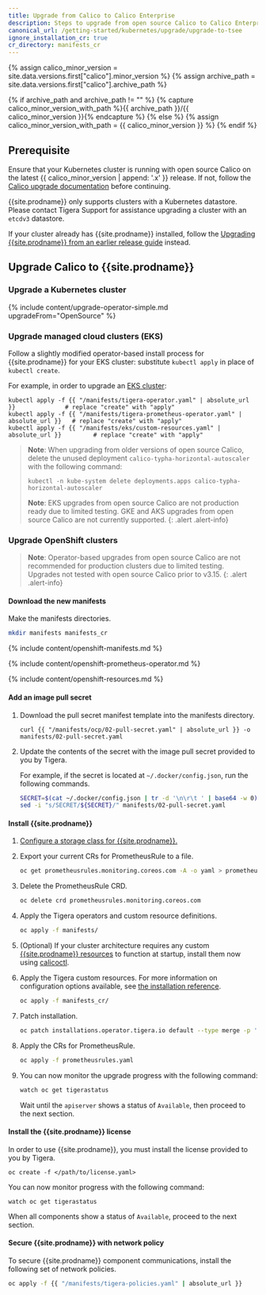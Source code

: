 ```yaml
---
title: Upgrade from Calico to Calico Enterprise
description: Steps to upgrade from open source Calico to Calico Enterprise.
canonical_url: /getting-started/kubernetes/upgrade/upgrade-to-tsee
ignore_installation_cr: true
cr_directory: manifests_cr
---
```


{% assign calico_minor_version = site.data.versions.first["calico"].minor_version %}
{% assign archive_path = site.data.versions.first["calico"].archive_path %}

{% if archive_path and archive_path != "" %}
{% capture calico_minor_version_with_path %}{{ archive_path }}/{{ calico_minor_version }}{% endcapture %}
{% else %}
{% assign calico_minor_version_with_path = {{ calico_minor_version }} %}
{% endif %}

## Prerequisite
Ensure that your Kubernetes cluster is running with open source Calico on the latest {{ calico_minor_version | append: '.x' }}
release. If not, follow the [Calico upgrade documentation](https://docs.projectcalico.org/{{calico_minor_version_with_path}}/maintenance/kubernetes-upgrade) before continuing.

{{site.prodname}} only supports clusters with a Kubernetes datastore. Please contact Tigera Support for assistance upgrading a
cluster with an `etcdv3` datastore.

If your cluster already has {{site.prodname}} installed, follow the [Upgrading {{site.prodname}} from an earlier release guide]({{site.baseurl}}/maintenance/kubernetes-upgrade-tsee)
instead.

## Upgrade Calico to {{site.prodname}}

### Upgrade a Kubernetes cluster

{% include content/upgrade-operator-simple.md upgradeFrom="OpenSource" %}

### Upgrade managed cloud clusters (EKS)

Follow a slightly modified operator-based install process for {{site.prodname}}
for your EKS cluster: substitute `kubectl apply` in place of `kubectl create`.

For example, in order to upgrade an [EKS cluster]({{site.baseurl}}/getting-started/kubernetes/managed-public-cloud/eks):

   ```
   kubectl apply -f {{ "/manifests/tigera-operator.yaml" | absolute_url }}              # replace "create" with "apply"
   kubectl apply -f {{ "/manifests/tigera-prometheus-operator.yaml" | absolute_url }}   # replace "create" with "apply"
   kubectl apply -f {{ "/manifests/eks/custom-resources.yaml" | absolute_url }}         # replace "create" with "apply"
   ```

> **Note**: When upgrading from older versions of open source Calico, delete the unused
> deployment `calico-typha-horizontal-autoscaler` with the following command:
>  ```
>  kubectl -n kube-system delete deployments.apps calico-typha-horizontal-autoscaler
>  ```
> 
> **Note**: EKS upgrades from open source Calico are not production ready due to limited testing.
> GKE and AKS upgrades from open source Calico are not currently supported.
{: .alert .alert-info}

### Upgrade OpenShift clusters


> **Note**: Operator-based upgrades from open source Calico are not recommended for production clusters due to limited testing. Upgrades not tested with open source Calico prior to v3.15.
{: .alert .alert-info}

#### Download the new manifests

Make the manifests directories.

```bash
mkdir manifests manifests_cr
```

{% include content/openshift-manifests.md %}

{% include content/openshift-prometheus-operator.md %}

{% include content/openshift-resources.md %}

#### Add an image pull secret

1. Download the pull secret manifest template into the manifests directory.

   ```
   curl {{ "/manifests/ocp/02-pull-secret.yaml" | absolute_url }} -o manifests/02-pull-secret.yaml
   ```

1. Update the contents of the secret with the image pull secret provided to you by Tigera.

   For example, if the secret is located at `~/.docker/config.json`, run the following commands.

   ```bash
   SECRET=$(cat ~/.docker/config.json | tr -d '\n\r\t ' | base64 -w 0)
   sed -i "s/SECRET/${SECRET}/" manifests/02-pull-secret.yaml
   ```

#### Install {{site.prodname}}

1. [Configure a storage class for {{site.prodname}}.]({{site.baseurl}}/getting-started/create-storage)

1. Export your current CRs for PrometheusRule to a file.
   ```bash
   oc get prometheusrules.monitoring.coreos.com -A -o yaml > prometheusrules.yaml
   ```

1. Delete the PrometheusRule CRD.
    ```bash
   oc delete crd prometheusrules.monitoring.coreos.com 
   ```
   
1. Apply the Tigera operators and custom resource definitions.
   ```bash
   oc apply -f manifests/
   ```

1. (Optional) If your cluster architecture requires any custom [{{site.prodname}} resources]({{site.baseurl}}/reference/resources) to function at startup, install them now using [calicoctl]({{site.baseurl}}/reference/calicoctl/overview).

1. Apply the Tigera custom resources. For more information on configuration options available, see [the installation reference]({{site.baseurl}}/reference/installation/api).
   ```bash
   oc apply -f manifests_cr/
   ```

1. Patch installation.
   ```bash
   oc patch installations.operator.tigera.io default --type merge -p '{"spec":{"variant":"TigeraSecureEnterprise","imagePullSecrets":[{"name":"tigera-pull-secret"}]}}'
   ```

1. Apply the CRs for PrometheusRule.
   ```bash
   oc apply -f prometheusrules.yaml  
   ```   

1. You can now monitor the upgrade progress with the following command:
   ```bash
   watch oc get tigerastatus
   ```

   Wait until the `apiserver` shows a status of `Available`, then proceed to the next section.


#### Install the {{site.prodname}} license

In order to use {{site.prodname}}, you must install the license provided to you by Tigera.

```
oc create -f </path/to/license.yaml>
```

You can now monitor progress with the following command:

```
watch oc get tigerastatus
```

When all components show a status of `Available`, proceed to the next section.

#### Secure {{site.prodname}} with network policy

To secure {{site.prodname}} component communications, install the following set of network policies.

```bash
oc apply -f {{ "/manifests/tigera-policies.yaml" | absolute_url }}
```
